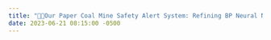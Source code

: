```yaml
---
title: "🎉🎉Our Paper Coal Mine Safety Alert System: Refining BP Neural Network with Genetic Algorithm Optimization was accepted by ICIC2024!"
date: 2023-06-21 08:15:00 -0500
---
```

